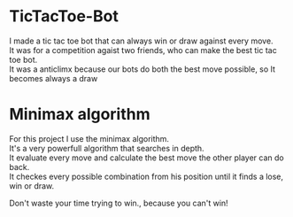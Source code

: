 # TicTacToe-Bot
I made a tic tac toe bot that can always win or draw against every move. <br>
It was for a competition agaist two friends, who can make the best tic tac toe bot. <br>
It was a anticlimx because our bots do both the best move possible, so It becomes always a draw

# Minimax algorithm
For this project I use the minimax algorithm. <br>
It's a very powerfull algorithm that searches in depth. <br>
It evaluate every move and calculate the best move the other player can do back. <br>
It checkes every possible combination from his position until it finds a lose, win or draw. <br>

Don't waste your time trying to win., because you can't win!
